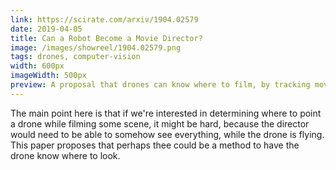 ```yaml
---
link: https://scirate.com/arxiv/1904.02579
date: 2019-04-05
title: Can a Robot Become a Movie Director?
image: /images/showreel/1904.02579.png
tags: drones, computer-vision
width: 600px
imageWidth: 500px
preview: A proposal that drones can know where to film, by tracking movement.
---
```


The main point here is that if we're interested in determining where to point
a drone while filming some scene, it might be hard, because the director would
need to be able to somehow see everything, while the drone is flying. This
paper proposes that perhaps thee could be a method to have the drone know
where to look.
